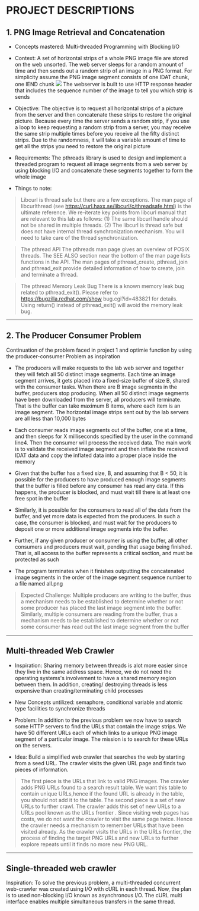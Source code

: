 # PROJECT DESCRIPTIONS

## 1. PNG Image Retrieval and Concatenation
- Concepts mastered: Multi-threaded Programming with Blocking I/O

- Context: A set of horizontal strips of a whole PNG image file are stored on the web unsorted. The web server sleeps for a random amount of time and then sends out a random strip of an image in a PNG format. For simplicity assume the PNG image segment consists of one IDAT chunk, one IEND chunk
![](PNG$20format.JPG)
The webserver is built to use HTTP response header that includes the sequence number of the image to tell you which strip is sends

- Objective: The objective is to request all horizontal strips of a picture from the server and
then concatenate these strips to restore the original picture. Because every time the
server sends a random strip, if you use a loop to keep requesting a random strip
from a server, you may receive the same strip multiple times before you receive all
the fifty distinct strips. Due to the randomness, it will take a variable amount of time
to get all the strips you need to restore the original picture

- Requirements: The pthreads library is used to design and implement a threaded program to request
all image segments from a web server by using blocking I/O and concatenate these
segments together to form the whole image

- Things to note:

> Libcurl is thread safe but there are a few exceptions. The man page of libcurlthread (see https://curl.haxx.se/libcurl/c/threadsafe.html) is the ultimate reference.
We re-iterate key points from libcurl manual that are relevant to this lab as
follows:
(1) The same libcurl handle should not be shared in multiple threads.
(2) The libcurl is thread safe but does not have internal thread synchronization
mechanism. You will need to take care of the thread synchronization.

> The pthread API
The pthreads man page gives an overview of POSIX threads. The SEE ALSO section near the bottom of the man page lists functions in the API. The man pages of pthread_create, pthread_join and pthread_exit
provide detailed information of how to create, join and terminate a thread.

> The pthread Memory Leak Bug
There is a known memory leak bug related to pthread_exit(). Please refer to
https://bugzilla.redhat.com/show bug.cgi?id=483821 for details. Using return()
instead of pthread_exit() will avoid the memory leak bug.

---------------------------------------------------------------------------------

## 2. The Producer Consumer Problem
Continuation of the problem faced in project 1 and optimie function by using the producer-consumer Problem as inspiration

- The producers will make requests to the lab web server and together they will
fetch all 50 distinct image segments. Each time an image segment arrives, it gets
placed into a fixed-size buffer of size B, shared with the consumer tasks. When
there are B image segments in the buffer, producers stop producing. When all 50
distinct image segments have been downloaded from the server, all producers will
terminate. That is the buffer can take maximum B items, where each item is an
image segment. The horizontal image strips sent out by the lab servers are all less than 10,000 bytes

- Each consumer reads image segments out of the buffer, one at a time, and then
sleeps for X milliseconds specified by the user in the command line4. Then the consumer will process the received data. The main work is to validate the received
image segment and then inflate the received IDAT data and copy the inflated data into a proper place inside the memory

- Given that the buffer has a fixed size, B, and assuming that B < 50, it is possible for the producers to have produced enough image segments that the buffer is filled before any consumer has read any data. If this happens, the producer is blocked, and must wait till there is at least one free spot in the buffer

- Similarly, it is possible for the consumers to read all of the data from the buffer, and yet more data is expected from the producers. In such a case, the consumer is blocked, and must wait for the producers to deposit one or more additional image segments into the buffer.

- Further, if any given producer or consumer is using the buffer, all other consumers and producers must wait, pending that usage being finished. That is, all
access to the buffer represents a critical section, and must be protected as such

- The program terminates when it finishes outputting the concatenated image segments in the order of the image segment sequence number to a file  named all.png

> Expected Challenge: Multiple producers are
writing to the buffer, thus a mechanism needs to be established to determine whether or not some producer has placed the last image segment into the buffer. Similarly, multiple consumers are reading from the buffer, thus a mechanism needs to be established to determine whether or not some consumer has read out the last image segment from the buffer

---------------------------------------------------------------------

## Multi-threaded Web Crawler
- Inspiration: Sharing memory between threads is alot more easier since they live in the same address space. Hence, we do not need the operating systems's involvement to have a shared memory region between them. In addition, creating/ destroying threads is less expensive than creating/terminating child processes

- New Concepts untilized: semaphore, conditional variable and atomic type facilities to synchronize threads

- Problem: In addition to the previous problem we now have to search some HTTP servers to find the URLs that contain the image strips. We have 50 different URLs each of which links to a unique PNG image segment of a particular image. The mission is to search for these URLs on the servers.

- Idea: Build a simplified web crawler that searches the web by starting from a seed URL. The crawler visits the given URL page and finds two pieces of information.
> The first piece is the URLs that link to valid PNG images. The crawler adds PNG URLs found to a search result table. We want this table to contain unique URLs,hence if the found URL is already in the table, you should not add it to the table.
> The second piece is a set of new URLs to further crawl. The crawler adds this set of new URLs to a URLs pool known as the URLs frontier . Since visiting web pages has costs, we do not want the crawler to visit the same page twice. Hence the crawler needs a mechanism to remember URLs that have been visited already. As the crawler visits the URLs in the URLs frontier, the process of finding the target PNG URLs and new URLs to further explore repeats until it finds no more new PNG URL.

------------------------------------------------------------------

## Single-threaded web crawler
Inspiration: To solve the previous problem, a multi-threaded concurrent web-crawler was created using I/O with cURL in each thread. Now, the plan is to used non-blocking I/O known as asynchronous I/O. The cURL multi interface enables multiple simultaneous transfers in the same thread.
